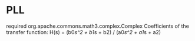 # PLL
required org.apache.commons.math3.complex.Complex
Coefficients of the transfer function: H(s) = (b0*s^2 + b1*s + b2) / (a0*s^2 + a1*s + a2)
